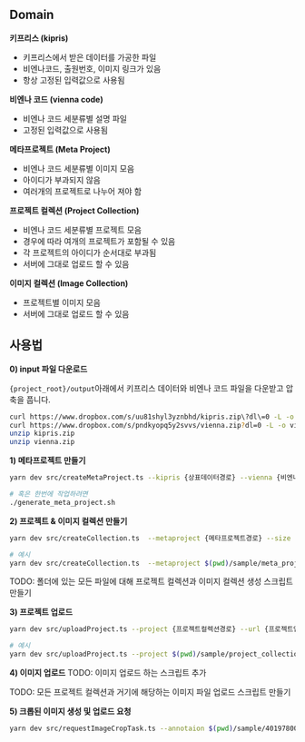 ## Domain

**키프리스 (kipris)**

- 키프리스에서 받은 데이터를 가공한 파일
- 비엔나코드, 출원번호, 이미지 링크가 있음
- 항상 고정된 입력값으로 사용됨

**비엔나 코드 (vienna code)**

- 비엔나 코드 세분류별 설명 파일
- 고정된 입력값으로 사용됨

**메타프로젝트 (Meta Project)**

- 비엔나 코드 세분류별 이미지 모음
- 아이디가 부과되지 않음
- 여러개의 프로젝트로 나누어 져야 함

**프로젝트 컬렉션 (Project Collection)**

- 비엔나 코드 세분류별 프로젝트 모음
- 경우에 따라 여개의 프로젝트가 포함될 수 있음
- 각 프로젝트의 아이디가 순서대로 부과됨
- 서버에 그대로 업로드 할 수 있음

**이미지 컬렉션 (Image Collection)**

- 프로젝트별 이미지 모음
- 서버에 그대로 업로드 할 수 있음

## 사용법

**0) input 파일 다운로드**

`{project_root}/output`아래에서 키프리스 데이터와 비엔나 코드 파일을 다운받고 압축을 풉니다.

```bash
curl https://www.dropbox.com/s/uu81shyl3yznbhd/kipris.zip\?dl\=0 -L -o kipris.zip
curl https://www.dropbox.com/s/pndkyopq5y2svvs/vienna.zip?dl=0 -L -o vienna.zip
unzip kipris.zip
unzip vienna.zip
```

**1) 메타프로젝트 만들기**

```bash
yarn dev src/createMetaProject.ts --kipris {상표데이터경로} --vienna {비엔나코드설명}  --outputDir {출력파일위치} --main{메인비엔나코드}

# 혹은 한번에 작업하려면
./generate_meta_project.sh
```

**2) 프로젝트 & 이미지 컬렉션 만들기**

```bash
yarn dev src/createCollection.ts  --metaproject {메타프로젝트경로} --size {프로젝트크기} --initialId {프로젝트시작아이디} --outputDir {파일디렉토리}

# 예시
yarn dev src/createCollection.ts  --metaproject $(pwd)/sample/meta_project_010101.json --size 2 --initialId 10 --outputDir $(pwd)/sample
```

TODO: 폴더에 있는 모든 파일에 대해 프로젝트 컬렉션과 이미지 컬렉션 생성 스크립트 만들기

**3) 프로젝트 업로드**

```bash
yarn dev src/uploadProject.ts --project {프로젝트컬렉션경로} --url {프로젝트업로드API_URL}

# 예시
yarn dev src/uploadProject.ts --project $(pwd)/sample/project_collection_010101.json --url "http://server:3002/api/projects"
```

**4) 이미지 업로드**
TODO: 이미지 업로드 하는 스크립트 추가

TODO: 모든 프로젝트 컬렉션과 거기에 해당하는 이미지 파일 업로드 스크립트 만들기

**5) 크롭된 이미지 생성 및 업로드 요청**

```bash
yarn dev src/requestImageCropTask.ts --annotaion $(pwd)/sample/4019780006191.json  --url "http://cropapi:5000/api/crop"
```
